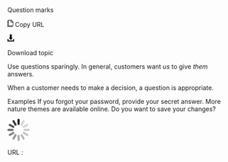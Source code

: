 # 

Question marks

![Copy URL](media/question-marks/Copy.png)
Copy URL

![Download](media/question-marks/Download.png)

Download topic

Use questions sparingly. In general, customers want *us* to give *them* answers. 

When a customer needs to make a decision, a question is appropriate.

Examples
If you forgot your password, provide your secret answer. 
More nature themes are available online.
Do you want to save your changes?

![In progress](media/question-marks/activity-large.gif)

URL :
